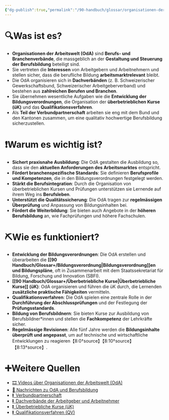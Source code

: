```yaml
---
{"dg-publish":true,"permalink":"/90-handbuch/glossar/organisationen-der-arbeitswelt/"}
---
```


# 🔍Was ist es?
- **Organisationen der Arbeitswelt (OdA)** sind **Berufs- und Branchenverbände**, die massgeblich an der **Gestaltung und Steuerung der Berufsbildung** beteiligt sind.
- Sie vertreten die **Interessen** von Arbeitgebern und Arbeitnehmern und stellen sicher, dass die berufliche Bildung **arbeitsmarktrelevant** bleibt.
- Die OdA organisieren sich in **Dachverbänden** (z. B. Schweizerischer Gewerkschaftsbund, Schweizerischer Arbeitgeberverband) und bestehen aus **zahlreichen Berufen und Branchen**.
- Sie übernehmen wesentliche Aufgaben wie die **Entwicklung der Bildungsverordnungen**, die Organisation der **überbetrieblichen Kurse (üK)** und das **Qualifikationsverfahren**.
- Als **Teil der Verbundpartnerschaft** arbeiten sie eng mit dem Bund und den Kantonen zusammen, um eine qualitativ hochwertige Berufsbildung sicherzustellen.

# ❗Warum es wichtig ist?
- **Sichert praxisnahe Ausbildung**: Die OdA gestalten die Ausbildung so, dass sie den **aktuellen Anforderungen des Arbeitsmarktes** entspricht.
- **Fördert branchenspezifische Standards**: Sie definieren **Berufsprofile und Kompetenzen**, die in den Bildungsverordnungen festgelegt werden.
- **Stärkt die Berufsintegration**: Durch die Organisation von überbetrieblichen Kursen und Prüfungen unterstützen sie Lernende auf ihrem Weg ins **Berufsleben**.
- **Unterstützt die Qualitätssicherung**: Die OdA tragen zur **regelmässigen Überprüfung** und Anpassung von Bildungsinhalten bei.
- **Fördert die Weiterbildung**: Sie bieten auch Angebote in der **höheren Berufsbildung** an, wie Fachprüfungen und höhere Fachschulen.

# ⛏Wie es funktioniert?
- **Entwicklung der Bildungsverordnungen**: Die OdA erstellen und überarbeiten die **[[90 Handbuch/Glossar+/Bildungsverordnung\|Bildungsverordnung]]en und Bildungspläne**, oft in Zusammenarbeit mit dem Staatssekretariat für Bildung, Forschung und Innovation (SBFI).
- **[[90 Handbuch/Glossar+/Überbetriebliche Kurse\|Überbetriebliche Kurse]] (üK)**: OdA organisieren und führen die üK durch, die Lernenden **zusätzliche praktische Fähigkeiten** vermitteln.
- **Qualifikationsverfahren**: Die OdA spielen eine zentrale Rolle in der **Durchführung der Abschlussprüfungen** und der Festlegung der **Prüfungsstandards**.
- **Bildung von Berufsbildnern**: Sie bieten Kurse zur Ausbildung von Berufsbildner*innen und stellen die **Fachkompetenz** der Lehrkräfte sicher.
- **Regelmässige Revisionen**: Alle fünf Jahre werden die **Bildungsinhalte überprüft und angepasst**, um auf technische und wirtschaftliche Entwicklungen zu reagieren【8:0†source】【8:10†source】【8:13†source】.

# ➕Weitere Quellen
- [🎞 Videos über Organisationen der Arbeitswelt (OdA)](https://www.google.ch/search?q=Organisationen+der+Arbeitswelt&tbm=vid)
- [📰 Nachrichten zu OdA und Berufsbildung](https://www.google.ch/search?q=Organisationen+der+Arbeitswelt+Berufsbildung&tbm=nws)
- [⏬ Verbundpartnerschaft](https://www.google.ch/search?q=Verbundpartnerschaft)
- [⏬ Dachverbände der Arbeitgeber und Arbeitnehmer](https://www.google.ch/search?q=Dachverb%C3%A4nde+Arbeitgeber+Arbeitnehmer)
- [⏬ Überbetriebliche Kurse (üK)](https://www.google.ch/search?q=%C3%BCberbetriebliche+Kurse+%C3%BCK)
- [⏬ Qualifikationsverfahren (QV)](https://www.google.ch/search?q=Qualifikationsverfahren)